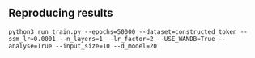 ## Reproducing results

```
python3 run_train.py --epochs=50000 --dataset=constructed_token --ssm_lr=0.0001 --n_layers=1 --lr_factor=2 --USE_WANDB=True --analyse=True --input_size=10 --d_model=20
```